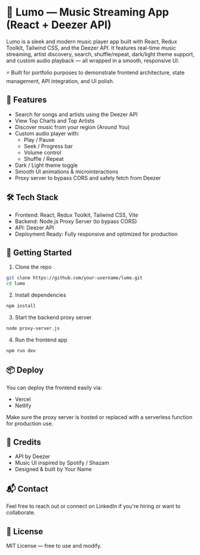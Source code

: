 # 🎵 Lumo — Music Streaming App (React + Deezer API)

Lumo is a sleek and modern music player app built with React, Redux Toolkit, Tailwind CSS, and the Deezer API. It features real-time music streaming, artist discovery, search, shuffle/repeat, dark/light theme support, and custom audio playback — all wrapped in a smooth, responsive UI.

⚡ Built for portfolio purposes to demonstrate frontend architecture, state management, API integration, and UI polish.

## 🚀 Features

- Search for songs and artists using the Deezer API
- View Top Charts and Top Artists
- Discover music from your region (Around You)
- Custom audio player with:
   - Play / Pause
   - Seek / Progress bar
   - Volume control
   - Shuffle / Repeat
- Dark / Light theme toggle
- Smooth UI animations & microinteractions
- Proxy server to bypass CORS and safely fetch from Deezer

## 🛠 Tech Stack

- Frontend: React, Redux Toolkit, Tailwind CSS, Vite
- Backend: Node.js Proxy Server (to bypass CORS)
- API: Deezer API
- Deployment Ready: Fully responsive and optimized for production

## 🧩 Getting Started

1. Clone the repo

```bash
git clone https://github.com/your-username/lumo.git
cd lumo
```

2. Install dependencies

```bash
npm install
```

3. Start the backend proxy server

```bash
node proxy-server.js
```

4. Run the frontend app

```bash
npm run dev
```

## 📦 Deploy

You can deploy the frontend easily via:

- Vercel
- Netlify

Make sure the proxy server is hosted or replaced with a serverless function for production use.

## 🤝 Credits

- API by Deezer
- Music UI inspired by Spotify / Shazam
- Designed & built by Your Name

## 📬 Contact

Feel free to reach out or connect on LinkedIn if you're hiring or want to collaborate.

## 📄 License

MIT License — free to use and modify.
